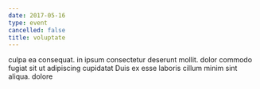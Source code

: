 ```yaml
---
date: 2017-05-16
type: event
cancelled: false
title: voluptate
---
```

culpa ea consequat. in ipsum consectetur deserunt mollit. dolor commodo fugiat sit ut adipiscing cupidatat Duis ex esse laboris cillum minim sint aliqua. dolore